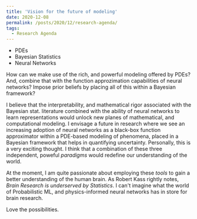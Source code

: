 ```yaml
---
title: 'Vision for the future of modeling'
date: 2020-12-08
permalink: /posts/2020/12/research-agenda/
tags:
  - Research Agenda
---
```


- PDEs
- Bayesian Statistics
- Neural Networks

How can we make use of the rich, and powerful modeling offered by PDEs? And, combine that with the function approzimation capabilities of neural networks? Impose prior beliefs by placing all of this within a Bayesian framework?

I believe that the interpretability, and mathematical rigor associated with the Bayesian stat. literature combined with the ability of neural networks to learn representations would unlock new planes of mathematical, and computational modeling. I envisage a future in research where we see an increasing adoption of neural networks as a black-box function approximator within a PDE-based modeling of phenomena, placed in a Bayesian framework that helps in quantifying uncertainty. Personally, this is a very exciting thought. I think that a combination of these three independent, poweful _paradigms_ would redefine our understanding of the world.

At the moment, I am quite passionate about employing these _tools_ to gain a better understanding of the human brain. As Robert Kass rightly notes, _Brain Research is underserved by Statistics_. I can't imagine what the world of Probabilistic ML, and physics-informed neural networks has in store for brain research. 

Love the possibilities. 